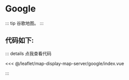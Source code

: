 <script setup>
import Map from './index.vue'
</script>
# Google

::: tip
谷歌地图。
:::

<Map />

## 代码如下:

::: details 点我查看代码

<<< @/leaflet/map-display-map-server/google/index.vue

:::
